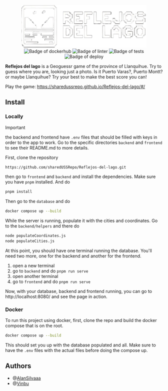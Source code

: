 <div align=center>
  <img src="frontend/src/assets/images/logo.png" alt="Logo of Reflejos del lago" width="400">
</div>

<div align=center>
    <img src="https://img.shields.io/github/actions/workflow/status/sharedUSSRepo/Reflejos-del-lago/dockerhub.yml?logo=docker&label=Dockerhub" alt="Badge of dockerhub">
    <img src="https://img.shields.io/github/actions/workflow/status/sharedUSSRepo/Reflejos-del-lago/linter.yml?logo=eslint&label=Linter" alt="Badge of linter">
    <img src="https://img.shields.io/github/actions/workflow/status/sharedUSSRepo/Reflejos-del-lago/tests.yml?logo=jest&label=Tests" alt="Badge of tests">
    <img src="https://img.shields.io/github/actions/workflow/status/sharedUSSRepo/Reflejos-del-lago/deploy.yml?logo=iCloud&label=Deploy" alt="Badge of deploy">
</div>

**Reflejos del lago** is a Geoguessr game of the province of Llanquihue. Try to guess where you are, looking just a photo. Is it Puerto Varas?, Puerto Montt? or maybe Llanquihue? Try your best to make the best score you can!

Play the game: https://sharedussrepo.github.io/Reflejos-del-lago/#/

## Install

### Locally
> [!IMPORTANT]
> the backend and frontend have `.env` files that should be filled with keys in order to the app to work. Go to the specific directories `backend` and `frontend` to see their README.md to more details.

First, clone the repository
```bash
https://github.com/sharedUSSRepo/Reflejos-del-lago.git
```

then go to `frontend` and `backend` and install the dependencies. Make sure you have `pnpm` installed. And do
```bash
pnpm install
```

Then go to the `database` and do
```bash
docker compose up --build
```

While the server is running, populate it with the cities and coordinates. Go to the `backend/helpers` and there do
```bash
node populateCoordinates.js
node populateCities.js
```

At this point, you should have one terminal running the database. You'll need two more, one for the backend and another for the frontend.
1. open a new terminal
2. go to `backend` and do `pnpm run serve`
3. open another terminal
4. go to `frontend` and do `pnpm run serve`

Now, with your database, backend and frontend running, you can go to http://localhost:8080/ and see the page in action.

### Docker
To run this project using docker, first, clone the repo and build the docker compose that is on the root.
```bash
docker compose up --build
```
This should set you up with the database populated and all. Make sure to have the `.env` files with the actual files before doing the compose up.

## Authors
- @[AlanSilvaaa](https://github.com/AlanSilvaaa)
- @[Vinbu](https://github.com/Vinbu)
